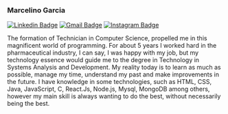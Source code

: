 ### Marcelino Garcia
[![Linkedin Badge](https://img.shields.io/badge/-Marcelino%20Garcia-6633cc?style=flat-square&logo=Linkedin&logoColor=white&link=https://www.linkedin.com/in/marcelino-garcia-2a1309219/)](https://www.linkedin.com/in/marcelino-garcia-2a1309219/) 
[![Gmail Badge](https://img.shields.io/badge/-marcelino.garcia@novaandradina.org-6633cc?style=flat-square&logo=Gmail&logoColor=white&link=mailto:marcelino.garcia@novaandradina.org)](mailto:marcelino.garcia@novaandradina.org)
[![Instagram Badge](https://img.shields.io/badge/-marcelinovitorgarcia-6633cc?style=flat-square&logo=Instagram&logoColor=white&link=https://www.instagram.com/marcelinovitorgarcia/)](https://www.instagram.com/marcelinovitorgarcia/)


The formation of Technician in Computer Science, propelled me in this magnificent world of programming. For about 5 years I worked hard in the pharmaceutical industry, I can say, I was happy with my job, but my technology essence would guide me to the degree in Technology in Systems Analysis and Development. My reality today is to learn as much as possible, manage my time, understand my past and make improvements in the future. I have knowledge in some technologies, such as HTML, CSS, Java, JavaScript, C, React.Js, Node.js, Mysql, MongoDB among others, however my main skill is always wanting to do the best, without necessarily being the best.
